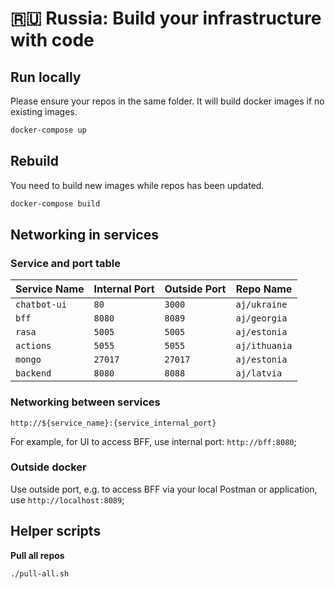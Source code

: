 # 🇷🇺 Russia: Build your infrastructure with code

## Run locally
Please ensure your repos in the same folder. It will build docker images if no existing images.

```bash
docker-compose up
```

## Rebuild
You need to build new images while repos has been updated.

```bash
docker-compose build
```

## Networking in services

### Service and port table

| Service Name | Internal Port | Outside Port | Repo Name |
|---|---|---|---|
| `chatbot-ui` | `80` | `3000` | `aj/ukraine` |
| `bff` | `8080` | `8089` | `aj/georgia` |
| `rasa` | `5005` | `5005` | `aj/estonia` |
| `actions` | `5055` | `5055` | `aj/ithuania` |
| `mongo` | `27017` | `27017` | `aj/estonia` |
| `backend` | `8080` | `8088` | `aj/latvia` |

### Networking between services

`http://${service_name}:{service_internal_port}`

For example, for UI to access BFF, use internal port: `http://bff:8080`;

### Outside docker
Use outside port, e.g. to access BFF via your local Postman or application, use `http://localhost:8089`;


## Helper scripts

**Pull all repos**

```bash
./pull-all.sh
```
